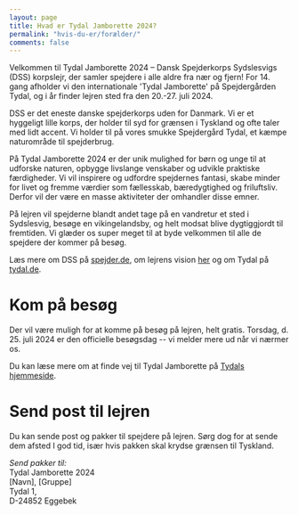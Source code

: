 ```yaml
---
layout: page
title: Hvad er Tydal Jamborette 2024?
permalink: "hvis-du-er/forælder/"
comments: false
---
```


Velkommen til Tydal Jamborette 2024 – Dansk Spejderkorps Sydslesvigs (DSS) korpslejr, der samler spejdere i alle aldre fra nær og fjern! For 14. gang afholder vi den internationale 'Tydal Jamborette' på Spejdergården Tydal, og i år finder lejren sted fra den 20.-27. juli 2024.

DSS er det eneste danske spejderkorps uden for Danmark. Vi er et hyggeligt lille korps, der holder til syd for grænsen i Tyskland og ofte taler med lidt accent. Vi holder til på vores smukke Spejdergård Tydal, et kæmpe naturområde til spejderbrug.

På Tydal Jamborette 2024 er der unik mulighed for børn og unge til at udforske naturen, opbygge livslange venskaber og udvikle praktiske færdigheder. Vi vil inspirere og udfordre spejdernes fantasi, skabe minder for livet og fremme værdier som fællesskab, bæredygtighed og friluftsliv. Derfor vil der være en masse aktiviteter der omhandler disse emner.

På lejren vil spejderne blandt andet tage på en vandretur et sted i Sydslesvig, besøge en vikingelandsby, og helt modsat blive dygtiggjordt til fremtiden. Vi glæder os super meget til at byde velkommen til alle de spejdere der kommer på besøg.

Læs mere om DSS på [spejder.de](https://spejder.de/), om lejrens vision [her](/vision) og om Tydal på [tydal.de](https://tydal.dk/).

# Kom på besøg

Der vil være muligh for at komme på besøg på lejren, helt gratis. Torsdag, d. 25. juli 2024 er den officielle besøgsdag -- vi melder mere ud når vi nærmer os.

Du kan læse mere om at finde vej til Tydal Jamborette på [Tydals hjemmeside](https://tydal.dk/find-vej/).

# Send post til lejren

Du kan sende post og pakker til spejdere på lejren. Sørg dog for at sende dem afsted I god tid, især hvis pakken skal krydse grænsen til Tyskland.

*Send pakker til:*<br>
Tydal Jamborette 2024<br>
[Navn], [Gruppe]<br>
Tydal 1,<br>
D-24852 Eggebek